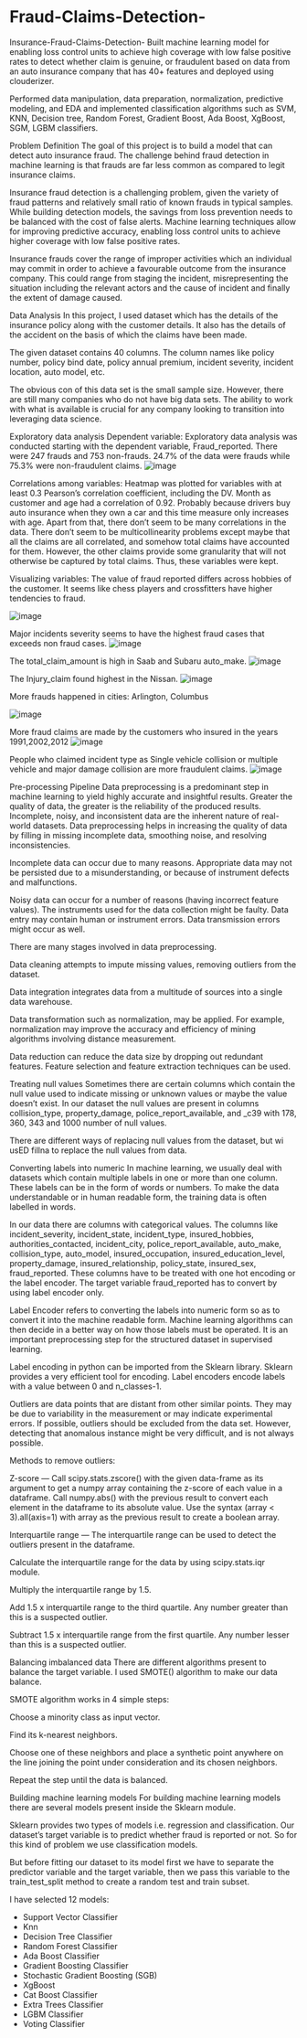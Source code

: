# Fraud-Claims-Detection-

Insurance-Fraud-Claims-Detection-
Built machine learning model for enabling loss control units to achieve high coverage with low false positive rates to detect whether claim is genuine, or fraudulent based on data from an auto insurance company that has 40+ features and deployed using clouderizer.

Performed data manipulation, data preparation, normalization, predictive modeling, and EDA and implemented classification algorithms such as SVM, KNN, Decision tree, Random Forest, Gradient Boost, Ada Boost, XgBoost, SGM, LGBM classifiers.

Problem Definition
The goal of this project is to build a model that can detect auto insurance fraud. The challenge behind fraud detection in machine learning is that frauds are far less common as compared to legit insurance claims.

Insurance fraud detection is a challenging problem, given the variety of fraud patterns and relatively small ratio of known frauds in typical samples. While building detection models, the savings from loss prevention needs to be balanced with the cost of false alerts. Machine learning techniques allow for improving predictive accuracy, enabling loss control units to achieve higher coverage with low false positive rates.

Insurance frauds cover the range of improper activities which an individual may commit in order to achieve a favourable outcome from the insurance company. This could range from staging the incident, misrepresenting the situation including the relevant actors and the cause of incident and finally the extent of damage caused.

Data Analysis
In this project, I used dataset which has the details of the insurance policy along with the customer details. It also has the details of the accident on the basis of which the claims have been made.

The given dataset contains 40 columns. The column names like policy number, policy bind date, policy annual premium, incident severity, incident location, auto model, etc.

The obvious con of this data set is the small sample size. However, there are still many companies who do not have big data sets. The ability to work with what is available is crucial for any company looking to transition into leveraging data science.

Exploratory data analysis
Dependent variable: Exploratory data analysis was conducted starting with the dependent variable, Fraud_reported. There were 247 frauds and 753 non-frauds. 24.7% of the data were frauds while 75.3% were non-fraudulent claims.
![image](https://user-images.githubusercontent.com/90289879/213087966-fb1e7ccd-4220-4d93-9469-f9cfa8fc6451.png)

Correlations among variables: Heatmap was plotted for variables with at least 0.3 Pearson’s correlation coefficient, including the DV. Month as customer and age had a correlation of 0.92. Probably because drivers buy auto insurance when they own a car and this time measure only increases with age. Apart from that, there don’t seem to be many correlations in the data. There don’t seem to be multicollinearity problems except maybe that all the claims are all correlated, and somehow total claims have accounted for them. However, the other claims provide some granularity that will not otherwise be captured by total claims. Thus, these variables were kept.

Visualizing variables: The value of fraud reported differs across hobbies of the customer. It seems like chess players and crossfitters have higher tendencies to fraud.

![image](https://user-images.githubusercontent.com/90289879/213087984-47f17c26-aa96-4dde-b769-bc372e0c25c0.png)

Major incidents severity seems to have the highest fraud cases that exceeds non fraud cases.
![image](https://user-images.githubusercontent.com/90289879/213088002-3fe5e686-88bc-4f0d-a23c-487dd1b3e3c0.png)

The total_claim_amount is high in Saab and Subaru auto_make.
![image](https://user-images.githubusercontent.com/90289879/213088022-287dabaf-a1e7-48ab-b03c-90394f272655.png)

The Injury_claim found highest in the Nissan.
![image](https://user-images.githubusercontent.com/90289879/213088175-d4073c40-b653-426a-8e63-940abc0adba5.png)

More frauds happened in cities: Arlington, Columbus

![image](https://user-images.githubusercontent.com/90289879/213088193-c4ed6b2c-255f-40c2-a044-2e293209dee7.png)

More fraud claims are made by the customers who insured in the years 1991,2002,2012
![image](https://user-images.githubusercontent.com/90289879/213088217-b21074dd-2621-4a21-b66f-74afe13e3be2.png)

People who claimed incident type as Single vehicle collision or multiple vehicle and major damage collision are more fraudulent claims.
![image](https://user-images.githubusercontent.com/90289879/213088234-caf09fd2-fdc4-477c-8359-40f0cad11344.png)

Pre-processing Pipeline
Data preprocessing is a predominant step in machine learning to yield highly accurate and insightful results. Greater the quality of data, the greater is the reliability of the produced results. Incomplete, noisy, and inconsistent data are the inherent nature of real-world datasets. Data preprocessing helps in increasing the quality of data by filling in missing incomplete data, smoothing noise, and resolving inconsistencies.

Incomplete data can occur due to many reasons. Appropriate data may not be persisted due to a misunderstanding, or because of instrument defects and malfunctions.

Noisy data can occur for a number of reasons (having incorrect feature values). The instruments used for the data collection might be faulty. Data entry may contain human or instrument errors. Data transmission errors might occur as well.

There are many stages involved in data preprocessing.

Data cleaning attempts to impute missing values, removing outliers from the dataset.

Data integration integrates data from a multitude of sources into a single data warehouse.

Data transformation such as normalization, may be applied. For example, normalization may improve the accuracy and efficiency of mining algorithms involving distance measurement.

Data reduction can reduce the data size by dropping out redundant features. Feature selection and feature extraction techniques can be used.

Treating null values
Sometimes there are certain columns which contain the null value used to indicate missing or unknown values or maybe the value doesn’t exist. In our dataset the null values are present in columns collision_type, property_damage, police_report_available, and _c39 with 178, 360, 343 and 1000 number of null values.

There are different ways of replacing null values from the dataset, but wi usED fillna to replace the null values from data.

Converting labels into numeric
In machine learning, we usually deal with datasets which contain multiple labels in one or more than one column. These labels can be in the form of words or numbers. To make the data understandable or in human readable form, the training data is often labelled in words.

In our data there are columns with categorical values. The columns like incident_severity, incident_state, incident_type, insured_hobbies, authorities_contacted, incident_city, police_report_available, auto_make, collision_type, auto_model, insured_occupation, insured_education_level, property_damage, insured_relationship, policy_state, insured_sex, fraud_reported. These columns have to be treated with one hot encoding or the label encoder. The target variable fraud_reported has to convert by using label encoder only.

Label Encoder refers to converting the labels into numeric form so as to convert it into the machine readable form. Machine learning algorithms can then decide in a better way on how those labels must be operated. It is an important preprocessing step for the structured dataset in supervised learning.

Label encoding in python can be imported from the Sklearn library. Sklearn provides a very efficient tool for encoding. Label encoders encode labels with a value between 0 and n_classes-1.

Outliers are data points that are distant from other similar points. They may be due to variability in the measurement or may indicate experimental errors. If possible, outliers should be excluded from the data set. However, detecting that anomalous instance might be very difficult, and is not always possible.

Methods to remove outliers:

Z-score — Call scipy.stats.zscore() with the given data-frame as its argument to get a numpy array containing the z-score of each value in a dataframe. Call numpy.abs() with the previous result to convert each element in the dataframe to its absolute value. Use the syntax (array < 3).all(axis=1) with array as the previous result to create a boolean array.

Interquartile range — The interquartile range can be used to detect the outliers present in the dataframe.

Calculate the interquartile range for the data by using scipy.stats.iqr module.

Multiply the interquartile range by 1.5.

Add 1.5 x interquartile range to the third quartile. Any number greater than this is a suspected outlier.

Subtract 1.5 x interquartile range from the first quartile. Any number lesser than this is a suspected outlier.

Balancing imbalanced data
There are different algorithms present to balance the target variable. I used SMOTE() algorithm to make our data balance.

SMOTE algorithm works in 4 simple steps:

Choose a minority class as input vector.

Find its k-nearest neighbors.

Choose one of these neighbors and place a synthetic point anywhere on the line joining the point under consideration and its chosen neighbors.

Repeat the step until the data is balanced.

Building machine learning models
For building machine learning models there are several models present inside the Sklearn module.

Sklearn provides two types of models i.e. regression and classification. Our dataset’s target variable is to predict whether fraud is reported or not. So for this kind of problem we use classification models.

But before fitting our dataset to its model first we have to separate the predictor variable and the target variable, then we pass this variable to the train_test_split method to create a random test and train subset.

I have selected 12 models:

- Support Vector Classifier
- Knn
- Decision Tree Classifier
- Random Forest Classifier
- Ada Boost Classifier
- Gradient Boosting Classifier
- Stochastic Gradient Boosting (SGB)
- XgBoost
- Cat Boost Classifier
- Extra Trees Classifier
- LGBM Classifier
- Voting Classifier
